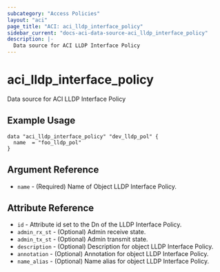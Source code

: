 ```yaml
---
subcategory: "Access Policies"
layout: "aci"
page_title: "ACI: aci_lldp_interface_policy"
sidebar_current: "docs-aci-data-source-aci_lldp_interface_policy"
description: |-
  Data source for ACI LLDP Interface Policy
---
```


# aci_lldp_interface_policy #
Data source for ACI LLDP Interface Policy

## Example Usage ##

```hcl
data "aci_lldp_interface_policy" "dev_lldp_pol" {
  name  = "foo_lldp_pol"
}
```
## Argument Reference ##
* `name` - (Required) Name of Object LLDP Interface Policy.



## Attribute Reference

* `id` - Attribute id set to the Dn of the LLDP Interface Policy.
* `admin_rx_st` - (Optional) Admin receive state.
* `admin_tx_st` - (Optional) Admin transmit state.
* `description` - (Optional) Description for object LLDP Interface Policy.
* `annotation` - (Optional) Annotation for object LLDP Interface Policy.
* `name_alias` - (Optional) Name alias for object LLDP Interface Policy.
